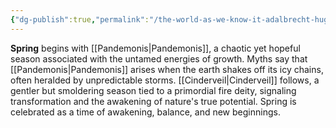 ```yaml
---
{"dg-publish":true,"permalink":"/the-world-as-we-know-it-adalbrecht-hugh/seasons/spring/"}
---
```


**Spring** begins with [[Pandemonis\|Pandemonis]], a chaotic yet hopeful season associated with the untamed energies of growth. Myths say that [[Pandemonis\|Pandemonis]] arises when the earth shakes off its icy chains, often heralded by unpredictable storms. [[Cinderveil\|Cinderveil]] follows, a gentler but smoldering season tied to a primordial fire deity, signaling transformation and the awakening of nature's true potential. Spring is celebrated as a time of awakening, balance, and new beginnings.